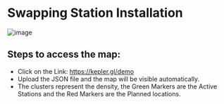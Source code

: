 # Swapping Station Installation
![image](https://user-images.githubusercontent.com/67474818/126385466-41274747-27f0-4d8c-a170-8b10ccfa8d10.png)
## Steps to access the map:
- Click on the Link: https://kepler.gl/demo
- Upload the JSON file and the map will be visible automatically.
- The clusters represent the density, the Green Markers are the Active Stations and the Red Markers are the Planned locations.
